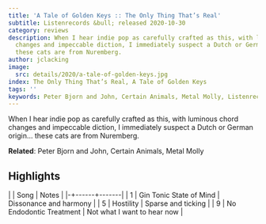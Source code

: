 ```yaml
---
title: 'A Tale of Golden Keys :: The Only Thing That’s Real'
subtitle: Listenrecords &bull; released 2020-10-30
category: reviews
description: When I hear indie pop as carefully crafted as this, with luminous chord
  changes and impeccable diction, I immediately suspect a Dutch or German origin…
  these cats are from Nuremberg.
author: jclacking
image:
  src: details/2020/a-tale-of-golden-keys.jpg
index: The Only Thing That’s Real, A Tale of Golden Keys
tags: ''
keywords: Peter Bjorn and John, Certain Animals, Metal Molly, Listenrecords
---
```

When I hear indie pop as carefully crafted as this, with luminous chord changes and impeccable diction, I immediately suspect a Dutch or German origin… these cats are from Nuremberg.<!--more-->

**Related**: Peter Bjorn and John, Certain Animals, Metal Molly

## Highlights

| | Song | Notes |
|-+------+-------|
| 1 | Gin Tonic State of Mind | Dissonance and harmony |
| 5 | Hostility | Sparse and ticking |
| 9 | No Endodontic Treatment | Not what I want to hear now |


